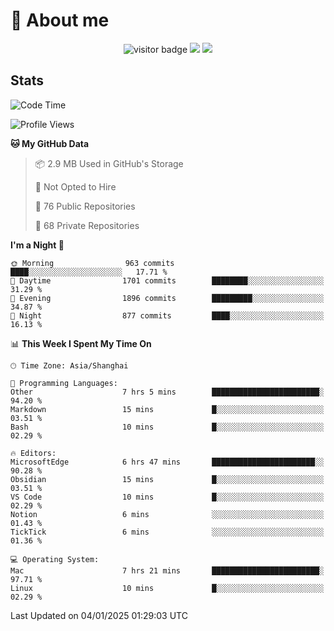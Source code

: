 <!-- ![](https://youpai.roccoshi.top/img/20200804214216.png) -->

# 🧐 About me
 
<p align="center">
<img src="https://visitor-badge.laobi.icu/badge?page_id=Lincest.Lincest&title=hits" alt="visitor badge"/>
<a href="mailto:imroccoshi@gmail.com"><img src="https://img.shields.io/badge/gmail-imroccoshi%40gmail.com-red"></a>
<a href="https://blog.roccoshi.top"><img src="https://img.shields.io/badge/blog-roccoshi-green"></a>
</p>

## Stats

<!--START_SECTION:waka-->
![Code Time](http://img.shields.io/badge/Code%20Time-1%2C865%20hrs%2041%20mins-blue)

![Profile Views](http://img.shields.io/badge/Profile%20Views-0-blue)

**🐱 My GitHub Data** 

> 📦 2.9 MB Used in GitHub's Storage 
 > 
> 🚫 Not Opted to Hire
 > 
> 📜 76 Public Repositories 
 > 
> 🔑 68 Private Repositories 
 > 
**I'm a Night 🦉** 

```text
🌞 Morning                963 commits         ████░░░░░░░░░░░░░░░░░░░░░   17.71 % 
🌆 Daytime                1701 commits        ████████░░░░░░░░░░░░░░░░░   31.29 % 
🌃 Evening                1896 commits        █████████░░░░░░░░░░░░░░░░   34.87 % 
🌙 Night                  877 commits         ████░░░░░░░░░░░░░░░░░░░░░   16.13 % 
```


📊 **This Week I Spent My Time On** 

```text
🕑︎ Time Zone: Asia/Shanghai

💬 Programming Languages: 
Other                    7 hrs 5 mins        ████████████████████████░   94.20 % 
Markdown                 15 mins             █░░░░░░░░░░░░░░░░░░░░░░░░   03.51 % 
Bash                     10 mins             █░░░░░░░░░░░░░░░░░░░░░░░░   02.29 % 

🔥 Editors: 
MicrosoftEdge            6 hrs 47 mins       ███████████████████████░░   90.28 % 
Obsidian                 15 mins             █░░░░░░░░░░░░░░░░░░░░░░░░   03.51 % 
VS Code                  10 mins             █░░░░░░░░░░░░░░░░░░░░░░░░   02.29 % 
Notion                   6 mins              ░░░░░░░░░░░░░░░░░░░░░░░░░   01.43 % 
TickTick                 6 mins              ░░░░░░░░░░░░░░░░░░░░░░░░░   01.36 % 

💻 Operating System: 
Mac                      7 hrs 21 mins       ████████████████████████░   97.71 % 
Linux                    10 mins             █░░░░░░░░░░░░░░░░░░░░░░░░   02.29 % 
```


 Last Updated on 04/01/2025 01:29:03 UTC
<!--END_SECTION:waka-->


